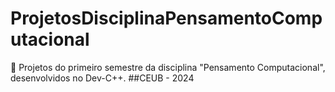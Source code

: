 # ProjetosDisciplinaPensamentoComputacional
📌 Projetos do primeiro semestre da disciplina "Pensamento Computacional", desenvolvidos no Dev-C++.
##CEUB - 2024
